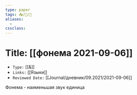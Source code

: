 ```yaml
---
type: paper
tags: 📥️/📜️/🧪
aliases:
  - 
cssclass: 
---
```




# Title: **[[фонема 2021-09-06]]**
- `Type:` [[&]]
- `Links:` [[Языки]]
- `Reviewed Date:` [[Journal/дневник/09.2021/2021-09-06]]

Фонема - наименьшая звук единица